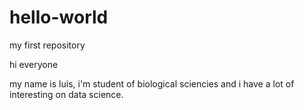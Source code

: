 # hello-world
my first repository

hi everyone 

my name is luis, i'm student of biological sciencies and i have a lot of interesting on data science.
